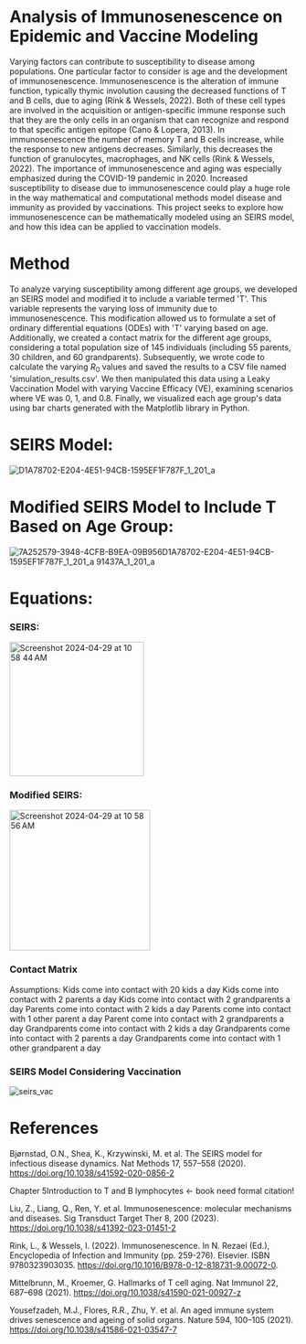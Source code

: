 # Analysis of Immunosenescence on Epidemic and Vaccine Modeling 
  Varying factors can contribute to susceptibility to disease among populations. One particular factor to consider is age and the development of immunosenescence. Immunosenescence is the alteration of immune function, typically thymic involution causing the decreased functions of T and B cells, due to aging (Rink & Wessels, 2022). Both of these cell types are involved in the acquisition or antigen-specific immune response such that they are the only cells in an organism that can recognize and respond to that specific antigen epitope (Cano & Lopera, 2013). In immunosenescence the number of memory T and B cells increase, while the response to new antigens decreases. Similarly, this decreases the function of granulocytes, macrophages, and NK cells (Rink & Wessels, 2022). 
  The importance of immunosenescence and aging was especially emphasized during the COVID-19 pandemic in 2020. Increased susceptibility to disease due to immunosenescence could play a huge role in the way mathematical and computational methods model disease and immunity as provided by vaccinations. This project seeks to explore how immunosenescence can be mathematically modeled using an SEIRS model, and how this idea can be applied to vaccination models. 
# Method
To analyze varying susceptibility among different age groups, we developed an SEIRS model and modified it to include a variable termed 'T'. This variable represents the varying loss of immunity due to immunosenescence. This modification allowed us to formulate a set of ordinary differential equations (ODEs) with 'T' varying based on age. Additionally, we created a contact matrix for the different age groups, considering a total population size of 145 individuals (including 55 parents, 30 children, and 60 grandparents). Subsequently, we wrote code to calculate the varying $R_0$ values and saved the results to a CSV file named 'simulation_results.csv'. We then manipulated this data using a Leaky Vaccination Model with varying Vaccine Efficacy (VE), examining scenarios where VE was 0, 1, and 0.8. Finally, we visualized each age group's data using bar charts generated with the Matplotlib library in Python.

# SEIRS Model:
![D1A78702-E204-4E51-94CB-1595EF1F787F_1_201_a](https://github.com/saba2735/Infectious_Disease_Project/assets/123501165/d1beff20-20c5-4295-850d-7b77bd118a1b)

# Modified SEIRS Model to Include T Based on Age Group:
  ![7A252579-3948-4CFB-B9EA-09B956![D1A78702-E204-4E51-94CB-1595EF1F787F_1_201_a](https://github.com/saba2735/Infectious_Disease_Project/assets/123501165/4be54916-18b5-40c6-865e-ac25cf56fb13)
91437A_1_201_a](https://github.com/saba2735/Infectious_Disease_Project/assets/123501165/8e0b6573-917c-40ba-a5ed-068afa707663)

# Equations:
### SEIRS: 

<img width="235" alt="Screenshot 2024-04-29 at 10 58 44 AM" src="https://github.com/saba2735/Infectious_Disease_Project/assets/123501165/5fbcc0a4-01dc-4f8c-9460-df74c2b6e124">

### Modified SEIRS:

<img width="246" alt="Screenshot 2024-04-29 at 10 58 56 AM" src="https://github.com/saba2735/Infectious_Disease_Project/assets/123501165/414669c8-31e7-4f87-910e-e1a3d5b3dbde">

### Contact Matrix

  Assumptions: 
  Kids come into contact with 20 kids a day 
  Kids come into contact with 2 parents a day 
  Kids come into contact with 2 grandparents a day 
  Parents come into contact with 2 kids a day 
  Parents come into contact with 1 other parent a day 
  Parent come into contact with 2 grandparents a day
  Grandparents come into contact with 2 kids a day 
  Grandparents come into contact with 2 parents a day 
  Grandparents come into contact with 1 other grandparent a day 
  
### SEIRS Model Considering Vaccination

![seirs_vac](https://github.com/saba2735/Infectious_Disease_Project/assets/123501165/db11b3d3-e557-4e81-85fe-d389decf1066)

# References
Bjørnstad, O.N., Shea, K., Krzywinski, M. et al. The SEIRS model for infectious disease dynamics. Nat Methods 17, 557–558 (2020). https://doi.org/10.1038/s41592-020-0856-2

Chapter 5Introduction to T and B lymphocytes ← book need formal citation!

Liu, Z., Liang, Q., Ren, Y. et al. Immunosenescence: molecular mechanisms and diseases. Sig Transduct Target Ther 8, 200 (2023). https://doi.org/10.1038/s41392-023-01451-2

Rink, L., & Wessels, I. (2022). Immunosenescence. In N. Rezaei (Ed.), Encyclopedia of Infection and Immunity (pp. 259-276). Elsevier. ISBN 9780323903035. https://doi.org/10.1016/B978-0-12-818731-9.00072-0. 

Mittelbrunn, M., Kroemer, G. Hallmarks of T cell aging. Nat Immunol 22, 687–698 (2021). https://doi.org/10.1038/s41590-021-00927-z

Yousefzadeh, M.J., Flores, R.R., Zhu, Y. et al. An aged immune system drives senescence and ageing of solid organs. Nature 594, 100–105 (2021). https://doi.org/10.1038/s41586-021-03547-7
